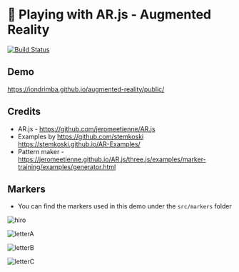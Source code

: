 # :ghost: Playing with AR.js - Augmented Reality

[![Build Status](https://travis-ci.org/iondrimba/augmented-reality.svg?branch=master)](https://travis-ci.org/iondrimba/augmented-reality)

## Demo

<https://iondrimba.github.io/augmented-reality/public/>

## Credits

* AR.js - <https://github.com/jeromeetienne/AR.js>
* Examples by  <https://github.com/stemkoski> <https://stemkoski.github.io/AR-Examples/>
* Pattern maker - <https://jeromeetienne.github.io/AR.js/three.js/examples/marker-training/examples/generator.html>

## Markers

* You can find the markers used in this demo under the `src/markers` folder

![hiro](https://user-images.githubusercontent.com/178548/57737067-a6552480-7680-11e9-8c3a-f2def8acf4d4.png)

![letterA](https://user-images.githubusercontent.com/178548/57737068-a6552480-7680-11e9-9959-b0df8cc71cc8.png)

![letterB](https://user-images.githubusercontent.com/178548/57737069-a6552480-7680-11e9-9498-8663e7a83684.png)

![letterC](https://user-images.githubusercontent.com/178548/57737070-a6edbb00-7680-11e9-9f93-211812a7e64d.png)

